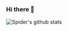 ### Hi there 👋
 ![Spider's github stats](https://github-readme-stats.vercel.app/api?username=SpiderWacho)
